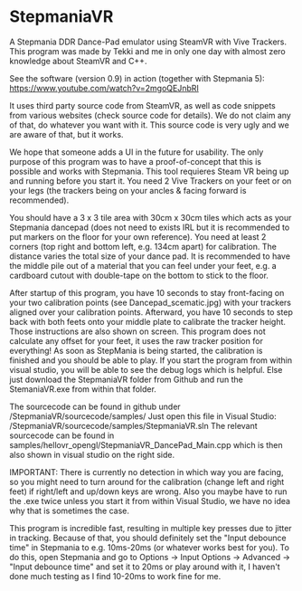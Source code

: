 # StepmaniaVR
A Stepmania DDR Dance-Pad emulator using SteamVR with Vive Trackers. This program was made by Tekki and me
in only one day with almost zero knowledge about SteamVR and C++.  

See the software (version 0.9) in action (together with Stepmania 5):
https://www.youtube.com/watch?v=2mgoQEJnbRI

It uses third party source code from SteamVR, as well as code snippets from various websites (check source code for details). 
We do not claim any of that, do whatever you want with it. This source code is very ugly and we are aware of that, but it works. 

We hope that someone adds a UI in the future for usability. The only purpose of this program was to have a proof-of-concept 
that this is possible and works with Stepmania. This tool requieres Steam VR being up and running before you start it. 
You need 2 Vive Trackers on your feet or on your legs (the trackers being on your ancles & facing forward is recommended). 

You should have a 3 x 3 tile area with 30cm x 30cm tiles which acts as your Stepmania dancepad (does not need to exists 
IRL but it is recommended to put markers on the floor for your own reference). You need at least 2 corners (top right and 
bottom left, e.g. 134cm apart) for calibration. The distance varies the total size of your dance pad. It is recommended 
to have the middle pile out of a material that you can feel under your feet, e.g. a cardboard cutout with double-tape 
on the bottom to stick to the floor. 

After startup of this program, you have 10 seconds to stay front-facing on your two calibration points 
(see Dancepad_scematic.jpg) with your trackers aligned over your calibration points. 
Afterward, you have 10 seconds to step back with both feets onto your middle plate to calibrate the tracker height. 
Those instructions are also shown on screen. This program does not calculate any offset for your feet, it uses 
the raw tracker position for everything! As soon as StepMania is being started, the calibration is finished and you should 
be able to play. If you start the program from within visual studio, you will be able to see the debug logs which is helpful. 
Else just download the StepmaniaVR folder from Github and run the StemaniaVR.exe from within that folder.

The sourcecode can be found in github under /StepmaniaVR/sourcecode/samples/
Just open this file in Visual Studio: /StepmaniaVR/sourcecode/samples/StepmaniaVR.sln
The relevant sourcecode can be found in samples/hellovr_opengl/StepmaniaVR_DancePad_Main.cpp
which is then also shown in visual studio on the right side.

IMPORTANT: There is currently no detection in which way you are facing, so you might need to turn around for the calibration 
(change left and right feet) if right/left and up/down keys are wrong. Also you maybe have to run the .exe twice unless you 
start it from within Visual Studio, we have no idea why that is sometimes the case.

This program is incredible fast, resulting in multiple key presses due to jitter in tracking. Because of that, you should 
definitely set the "Input debounce time" in Stepmania to e.g. 10ms-20ms (or whatever works best for you). To do this, open 
Stepmania and go to Options -> Input Options -> Advanced -> "Input debounce time" and set it to 20ms or play around with it, 
I haven't done much testing as I find 10-20ms to work fine for me.

